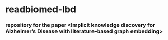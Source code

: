 # readbiomed-lbd
### repository for the paper <Implicit knowledge discovery for Alzheimer’s Disease with literature-based graph embedding>
